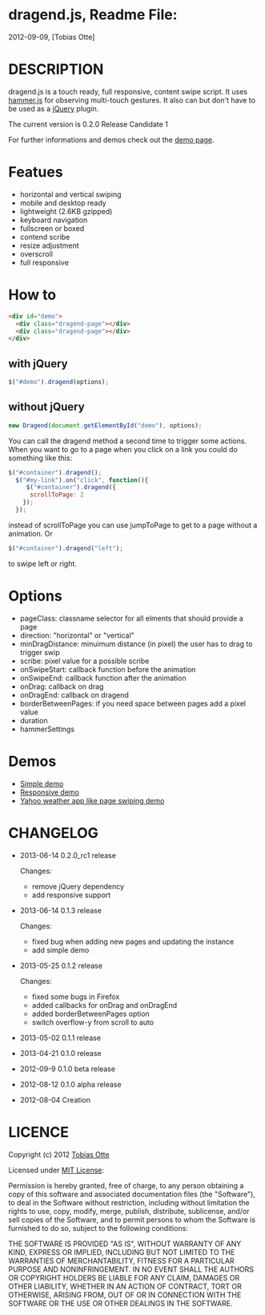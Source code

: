 dragend.js, Readme File:
==============================================================================
2012-09-09, [Tobias Otte]

# DESCRIPTION

dragend.js is a touch ready, full responsive, content swipe script. It uses [hammer.js](http://eightmedia.github.com/hammer.js/) for observing multi-touch gestures. It also can but don't have to be used as a [jQuery](https://github.com/jquery/jquery/) plugin.

The current version is 0.2.0 Release Candidate 1

For further informations and demos check out the [demo page](http://stereobit.github.com/dragend/).

# Featues

* horizontal and vertical swiping
* mobile and desktop ready
* lightweight (2.6KB gzipped)
* keyboard navigation
* fullscreen or boxed
* contend scribe
* resize adjustment
* overscroll
* full responsive

# How to

```html
<div id="demo">
  <div class="dragend-page"></div>
  <div class="dragend-page"></div>
</div>
```

## with jQuery
```javascript
$("#demo").dragend(options);
```

## without jQuery
```javascript
new Dragend(document.getElementById("demo"), options);
```

You can call the dragend method a second time to trigger some actions. When you want to go to a page when you click on a link you could do something like this:

```javascript
$("#container").dragend();
  $("#my-link").on("click", function(){
     $("#container").dragend({
      scrollToPage: 2
    });
  });
```

instead of scrollToPage you can use jumpToPage to get to a page without a animation. Or

```javascript
$("#container").dragend("left");
```

to swipe left or right.

# Options
  * pageClass: classname selector for all elments that should provide a page
  * direction: "horizontal" or "vertical"
  * minDragDistance: minuimum distance (in pixel) the user has to drag to trigger swip
  * scribe: pixel value for a possible scribe
  * onSwipeStart: callback function before the animation
  * onSwipeEnd: callback function after the animation
  * onDrag: callback on drag
  * onDragEnd: callback on dragend
  * borderBetweenPages: if you need space between pages add a pixel value
  * duration
  * hammerSettings

# Demos

* [Simple demo](http://stereobit.github.io/dragend/demos/simple/index.html)
* [Responsive demo](http://stereobit.github.io/dragend/demos/responsive/index.html)
* [Yahoo weather app like page swiping demo](http://stereobit.github.io/dragend/demos/yahoo-swipe/index.html)

# CHANGELOG

* 2013-06-14
  0.2.0_rc1 release

  Changes:
  - remove jQuery dependency
  - add responsive support

* 2013-06-14
  0.1.3 release

  Changes:
  - fixed bug when adding new pages and updating the instance
  - add simple demo

* 2013-05-25
  0.1.2 release

  Changes:
  - fixed some bugs in Firefox
  - added callbacks for onDrag and onDragEnd
  - added borderBetweenPages option
  - switch overflow-y from scroll to auto

* 2013-05-02
  0.1.1 release

* 2013-04-21
  0.1.0 release

* 2012-09-9
  0.1.0 beta release

* 2012-08-12
  0.1.0 alpha release

* 2012-08-04
  Creation

# LICENCE

Copyright (c) 2012 [Tobias Otte](http://stereb.it)

Licensed under [MIT License](http://www.opensource.org/licenses/mit-license.php):

Permission is hereby granted, free of charge, to any person obtaining a copy of this software and associated documentation files (the "Software"), to deal in the Software without restriction, including without limitation the rights to use, copy, modify, merge, publish, distribute, sublicense, and/or sell copies of the Software, and to permit persons to whom the Software is furnished to do so, subject to the following conditions:

THE SOFTWARE IS PROVIDED "AS IS", WITHOUT WARRANTY OF ANY KIND, EXPRESS OR IMPLIED, INCLUDING BUT NOT LIMITED TO THE WARRANTIES OF MERCHANTABILITY, FITNESS FOR A PARTICULAR PURPOSE AND NONINFRINGEMENT. IN NO EVENT SHALL THE AUTHORS OR COPYRIGHT HOLDERS BE LIABLE FOR ANY CLAIM, DAMAGES OR OTHER LIABILITY, WHETHER IN AN ACTION OF CONTRACT, TORT OR OTHERWISE, ARISING FROM, OUT OF OR IN CONNECTION WITH THE SOFTWARE OR THE USE OR OTHER DEALINGS IN THE SOFTWARE.